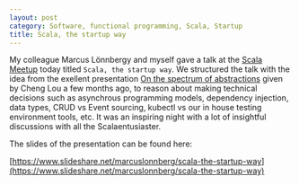 ```yaml
---
layout: post
category: Software, functional programming, Scala, Startup
title: Scala, the startup way
---
```


My colleague Marcus Lönnbergy and myself gave a talk at the [Scala Meetup](http://www.meetup.com/Scala-Geats/)
today titled `Scala, the startup way`. We structured the talk with the idea from the exellent presentation
[On the spectrum of abstractions](https://www.youtube.com/watch?v=mVVNJKv9esE) given by Cheng Lou a few months ago,
to reason about making technical decisions such as asynchrous programming models, dependency injection, data types,
CRUD vs Event sourcing, kubectl vs our in house testing environment tools, etc. It was an inspiring night with a lot
of insightful discussions with all the Scalaentusiaster.

The slides of the presentation can be found here:

[https://www.slideshare.net/marcuslonnberg/scala-the-startup-way](https://www.slideshare.net/marcuslonnberg/scala-the-startup-way)

